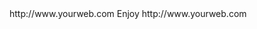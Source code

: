 <? xml version="1.0" ?>
<rss version="2.0">
<channel>
<title>KE Stream</title>
<description></description>
<link>http://www.yourweb.com</link>
<item>
<title>New Update 2/08/2017. Please Click on KE Updater to Update. </title>
<description> Enjoy </description>
<link>http://www.yourweb.com</link>
</channel>
</rss>
